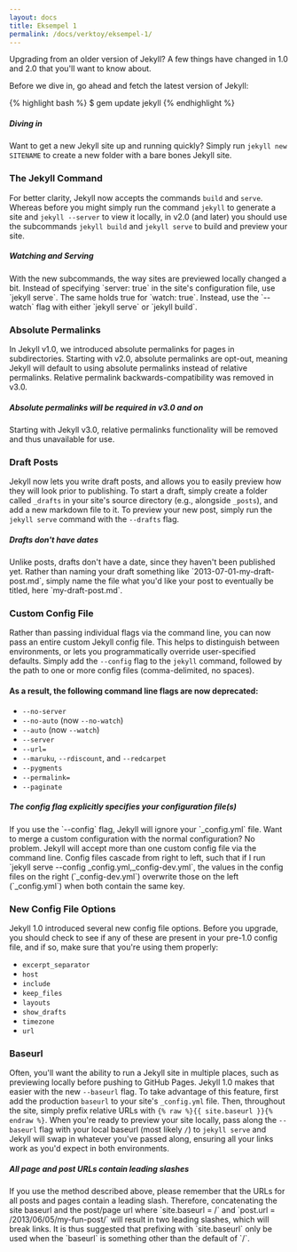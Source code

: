 ```yaml
---
layout: docs
title: Eksempel 1
permalink: /docs/verktoy/eksempel-1/
---
```


Upgrading from an older version of Jekyll? A few things have changed in 1.0
and 2.0 that you'll want to know about.

Before we dive in, go ahead and fetch the latest version of Jekyll:

{% highlight bash %}
$ gem update jekyll
{% endhighlight %}

<div class="note feature">
  <h5 markdown="1">Diving in</h5>
  <p markdown="1">Want to get a new Jekyll site up and running quickly? Simply
   run <code>jekyll new SITENAME</code> to create a new folder with a bare bones
   Jekyll site.</p>
</div>

### The Jekyll Command

For better clarity, Jekyll now accepts the commands `build` and `serve`.
Whereas before you might simply run the command `jekyll` to generate a site
and `jekyll --server` to view it locally, in v2.0 (and later) you should
use the subcommands `jekyll build` and `jekyll serve` to build and preview
your site.

<div class="note info">
  <h5>Watching and Serving</h5>
  <p markdown="1">With the new subcommands, the way sites are previewed locally
   changed a bit. Instead of specifying `server: true` in the site's
   configuration file, use `jekyll serve`. The same holds true for
   `watch: true`. Instead, use the `--watch` flag with either `jekyll serve`
    or `jekyll build`.</p>
</div>

### Absolute Permalinks

In Jekyll v1.0, we introduced absolute permalinks for pages in
subdirectories. Starting with v2.0, absolute permalinks are opt-out,
meaning Jekyll will default to using absolute permalinks instead of
relative permalinks. Relative permalink backwards-compatibility was removed in v3.0.

<div class="note warning" id="absolute-permalinks-warning">
  <h5 markdown="1">Absolute permalinks will be required in v3.0 and on</h5>
  <p markdown="1">
    Starting with Jekyll v3.0, relative permalinks functionality will be removed and thus unavailable for use.
  </p>
</div>

### Draft Posts

Jekyll now lets you write draft posts, and allows you to easily preview how
they will look prior to publishing. To start a draft, simply create a folder
called `_drafts` in your site's source directory (e.g., alongside `_posts`),
and add a new markdown file to it. To preview your new post, simply run the
`jekyll serve` command with the `--drafts` flag.

<div class="note info">
  <h5 markdown="1">Drafts don't have dates</h5>
  <p markdown="1">
    Unlike posts, drafts don't have a date, since they haven't
    been published yet. Rather than naming your draft something like
    `2013-07-01-my-draft-post.md`, simply name the file what you'd like your
    post to eventually be titled, here `my-draft-post.md`.</p>
</div>

### Custom Config File

Rather than passing individual flags via the command line, you can now pass
an entire custom Jekyll config file. This helps to distinguish between
environments, or lets you programmatically override user-specified
defaults. Simply add the `--config` flag to the `jekyll` command, followed
by the path to one or more config files (comma-delimited, no spaces).

#### As a result, the following command line flags are now deprecated:

* `--no-server`
* `--no-auto` (now `--no-watch`)
* `--auto` (now `--watch`)
* `--server`
* `--url=`
* `--maruku`, `--rdiscount`, and `--redcarpet`
* `--pygments`
* `--permalink=`
* `--paginate`

<div class="note info">
  <h5>The config flag explicitly specifies your configuration file(s)</h5>
  <p markdown="1">If you use the `--config` flag, Jekyll will ignore your
    `_config.yml` file. Want to merge a custom configuration with the normal
    configuration? No problem. Jekyll will accept more than one custom config
    file via the command line. Config files cascade from right to left, such
    that if I run `jekyll serve --config _config.yml,_config-dev.yml`,
    the values in the config files on the right (`_config-dev.yml`) overwrite
    those on the left (`_config.yml`) when both contain the same key.</p>
</div>

### New Config File Options

Jekyll 1.0 introduced several new config file options. Before you upgrade,
you should check to see if any of these are present in your pre-1.0 config
file, and if so, make sure that you're using them properly:

* `excerpt_separator`
* `host`
* `include`
* `keep_files`
* `layouts`
* `show_drafts`
* `timezone`
* `url`

### Baseurl

Often, you'll want the ability to run a Jekyll site in multiple places,
such as previewing locally before pushing to GitHub Pages. Jekyll 1.0 makes
that easier with the new `--baseurl` flag. To take advantage of this
feature, first add the production `baseurl` to your site's `_config.yml`
file. Then, throughout the site, simply prefix relative URLs
with `{% raw %}{{ site.baseurl }}{% endraw %}`.
When you're ready to preview your site locally, pass along the `--baseurl`
flag with your local baseurl (most likely `/`) to `jekyll serve` and Jekyll
will swap in whatever you've passed along, ensuring all your links work as
you'd expect in both environments.


<div class="note warning">
  <h5 markdown="1">All page and post URLs contain leading slashes</h5>
  <p markdown="1">If you use the method described above, please remember
  that the URLs for all posts and pages contain a leading slash. Therefore,
  concatenating the site baseurl and the post/page url where
  `site.baseurl = /` and `post.url = /2013/06/05/my-fun-post/` will
  result in two leading slashes, which will break links. It is thus
  suggested that prefixing with `site.baseurl` only be used when the
  `baseurl` is something other than the default of `/`.</p>
</div>
